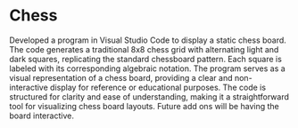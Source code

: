 # Chess
Developed a program in Visual Studio Code to display a static chess board. The code generates a traditional 8x8 chess grid with alternating light and dark squares, replicating the standard chessboard pattern. Each square is labeled with its corresponding algebraic notation. The program serves as a visual representation of a chess board, providing a clear and non-interactive display for reference or educational purposes. The code is structured for clarity and ease of understanding, making it a straightforward tool for visualizing chess board layouts. Future add ons will be having the board interactive.
